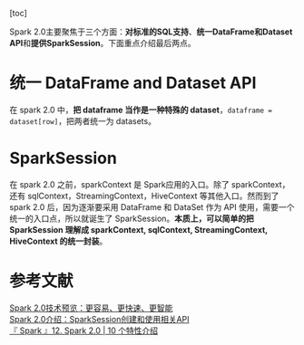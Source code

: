 [toc]

Spark 2.0主要聚焦于三个方面：**对标准的SQL支持**、**统一DataFrame和Dataset API**和**提供SparkSession**。下面重点介绍最后两点。
# 统一 DataFrame and Dataset API
在 spark 2.0 中，**把 dataframe 当作是一种特殊的 dataset**，`dataframe = dataset[row]`，把两者统一为 datasets。

# SparkSession
在 spark 2.0 之前，sparkContext 是 Spark应用的入口。除了 sparkContext，还有 sqlContext，StreamingContext，HiveContext 等其他入口。然而到了 spark 2.0 后，因为逐渐要采用 DataFrame 和 DataSet 作为 API 使用，需要一个统一的入口点，所以就诞生了 SparkSession。**本质上，可以简单的把 SparkSession 理解成 sparkContext, sqlContext, StreamingContext, HiveContext 的统一封装**。   



# 参考文献
[Spark 2.0技术预览：更容易、更快速、更智能](https://www.iteblog.com/archives/1668.html)    
[Spark 2.0介绍：SparkSession创建和使用相关API](https://www.iteblog.com/archives/1673.html)    
[『 Spark 』12. Spark 2.0 | 10 个特性介绍](http://litaotao.github.io/spark-2.0-faster-easier-smarter)     
